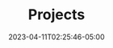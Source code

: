 ---
title: "Projects"
toc: false
date: 2023-04-11T02:25:46-05:00
lastmod: 2023-04-11T02:25:46-05:00
draft: false
related: false
Description: "Robert Boscacci is a data scientist and engineer. He performs \
some contract data engineering projects, but he's looking for a new workplace \
to call home." # Keep to 150-160 chars
Tags:
 - Robert Boscacci
 - Data science
 - Computer Vision
 - NYC
 - New York City
 - Data Engineering
 - Contract
 - Freelance
 - Full-time
---
